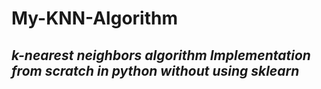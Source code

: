 # My-KNN-Algorithm
##  *k-nearest neighbors algorithm Implementation from scratch in python without using sklearn*
